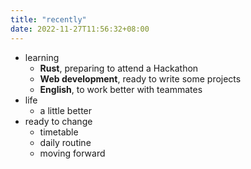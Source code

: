```yaml
---
title: "recently"
date: 2022-11-27T11:56:32+08:00
---
```


- learning
  - **Rust**, preparing to attend a Hackathon
  - **Web development**, ready to write some projects
  - **English**, to work better with teammates
- life
  - a little better
- ready to change
  - timetable
  - daily routine
  - moving forward